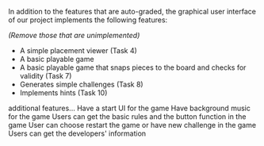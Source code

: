 In addition to the features that are auto-graded, the graphical user interface
of our project implements the following features:

*(Remove those that are unimplemented)*

 - A simple placement viewer (Task 4)
 - A basic playable game
 - A basic playable game that snaps pieces to the board and checks for validity (Task 7)
 - Generates simple challenges (Task 8)
 - Implements hints (Task 10)

additional features...
Have a start UI for the game
Have background music for the game
Users can get the basic rules and the button function in the game
User can choose restart the game or have new challenge in the game
Users can get the developers' information 

